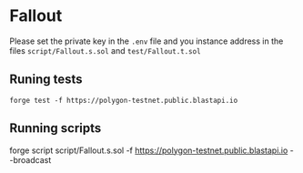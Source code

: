 # Fallout

Please set the private key in the `.env` file and you instance address in the files `script/Fallout.s.sol` and `test/Fallout.t.sol`

## Runing tests

`forge test -f https://polygon-testnet.public.blastapi.io`

## Running scripts

forge script script/Fallout.s.sol -f https://polygon-testnet.public.blastapi.io --broadcast
